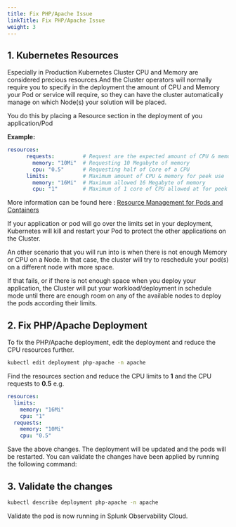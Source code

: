 ```yaml
---
title: Fix PHP/Apache Issue
linkTitle: Fix PHP/Apache Issue
weight: 3
---
```

## 1. Kubernetes Resources

Especially in Production Kubernetes Cluster CPU and Memory are considered precious resources.And  the Cluster operators will normally require you to specify in the deployment the amount of CPU and Memory your Pod or service will require, so they can have the cluster automatically manage on which Node(s) your solution will be placed.

You do this by placing a  Resource section in the deployment of you application/Pod

**Example:**

``` yaml
resources:
      requests:         # Request are the expected amount of CPU & memory for normal use 
        memory: "10Mi"  # Requesting 10 Megabyte of memory
        cpu: "0.5"      # Requesting half of Core of a CPU
      limits:           # Maximum amount of CPU & memory for peek use 
        memory: "16Mi"  # Maximum allowed 16 Megabyte of memory
        cpu: "1"        # Maximum of 1 core of CPU allowed at for peek use
```

More information can be found here : [Resource Management for Pods and Containers](https://kubernetes.io/docs/concepts/configuration/manage-resources-containers/)

If your application or pod will go over the limits set in your deployment, Kubernetes will kill and restart your Pod to protect the other applications on the Cluster.

An other scenario that you will run into is when there is not enough Memory or CPU on a Node. In that case, the cluster will try to reschedule your pod(s) on a different node with more space.

If that fails, or if there is not enough space when you deploy your application, the Cluster will put your workload/deployment in schedule mode until there are enough room on any of the available nodes to deploy the pods according their limits.

## 2. Fix PHP/Apache Deployment

To fix the PHP/Apache deployment, edit the deployment and reduce the CPU resources further.

```bash
kubectl edit deployment php-apache -n apache
```

Find the resources section and reduce the CPU limits to **1** and the CPU requests to **0.5** e.g.

``` yaml
resources:
  limits:
    memory: "16Mi"
    cpu: "1"
  requests:
    memory: "10Mi"
    cpu: "0.5"
```

Save the above changes. The deployment will be updated and the pods will be restarted. You can validate the changes have been applied by running the following command:

## 3. Validate the changes

``` bash
kubectl describe deployment php-apache -n apache
```

Validate the pod is now running in Splunk Observability Cloud.
